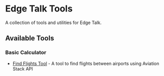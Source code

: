 # Edge Talk Tools

A collection of tools and utilities for Edge Talk.

## Available Tools

### Basic Calculator
- [Find Flights Tool](basic-calculator/README.md) - A tool to find flights between airports using Aviation Stack API